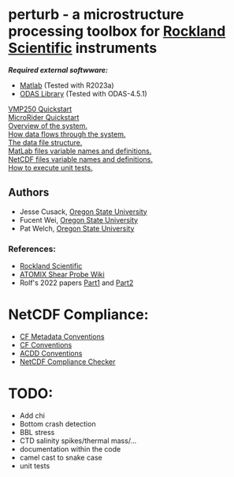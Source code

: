 # perturb - a microstructure processing toolbox for [Rockland Scientific](https://rocklandscientific.com) instruments

***Required external softwware:***
- [Matlab](https://www.mathworks.com/products/matlab.html) (Tested with R2023a)
- [ODAS Library](https://rocklandscientific.com/support/tools/software-versions) (Tested with ODAS-4.5.1)

[VMP250 Quickstart](docs/VMP250.md)
<br>
[MicroRider Quickstart](docs/MicroRider.md)
<br>
[Overview of the system.](docs/overview.md)
<br>
[How data flows through the system.](docs/data_flow.md)
<br>
[The data file structure.](docs/data_organization.md)
<br>
[MatLab files variable names and definitions.](docs/matlab_variables.md)
<br>
[NetCDF files variable names and definitions.](docs/netCDF.md)
<br>
[How to execute unit tests.](docs/unit_tests.md)

## Authors
* Jesse Cusack, [Oregon State University](https://ceoas.oregonstate.edu)
* Fucent Wei, [Oregon State University](https://ceoas.oregonstate.edu)
* Pat Welch, [Oregon State University](https://ceoas.oregonstate.edu)

### References:
- [Rockland Scientific](https://rocklandscientific.com)
- [ATOMIX Shear Probe Wiki](https://wiki.app.uib.no/atomix/index.php?title=Shear_probes)
- Rolf's 2022 papers [Part1](Papers/Rolf.2022.part1.pdf) and [Part2](Papers/Rolf.2022.part2.pdf)

# NetCDF Compliance:
- [CF Metadata Conventions](http://cfconventions.org)
- [CF Conventions](http://cfconventions.org/cf-conventions/cf-conventions.html)
- [ACDD Conventions](https://wiki.esipfed.org/Attribute_Convention_for_Data_Discovery_1-3)
- [NetCDF Compliance Checker](https://compliance.ioos.us/index.html)

# TODO:
- Add chi
- Bottom crash detection
- BBL stress
- CTD salinity spikes/thermal mass/...
- documentation within the code
- camel cast to snake case
- unit tests
